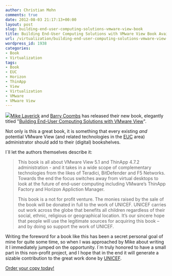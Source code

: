 ```yaml
---
author: Christian Mohn
comments: true
date: 2012-08-03 21:17:13+00:00
layout: post
slug: building-end-user-computing-solutions-vmware-view-book
title: Building End-User Computing Solutions with VMware View Book Available
url: /virtualization/building-end-user-computing-solutions-vmware-view-book/
wordpress_id: 1938
categories:
- Book
- Virtualization
tags:
- Book
- EUC
- Horizon
- ThinApp
- View
- Virtualization
- VMware
- VMware View
---
```


![](/img/product_thumbnail.php_.jpeg)[Mike Laverick](http://twitter.com/Mike_Laverick/) and [Barry Coombs](http://twitter.com/VirtualisedReal) has released their new book, elegantly titled "[Building End-User Computing Solutions with VMware View](http://www.lulu.com/shop/mike-laverick-and-barry-coombs/building-end-user-computing-solutions-with-vmware-view/ebook/product-20309411.html)".

Not only is this a great book, it is something that every existing _and_ potential VMware View (and related technologies in the [EUC](http://www.vmware.com/end-user-computing/euc-platform.html) area) administrator should add to their (digital) bookshelves.

I´ll let the authors themselves describe it:


<blockquote>This book is all about VMware View 5.1 and ThinApp 4.7.2 administration - and it takes in a wide scope of complementary technologies from the likes of Teradici, BitDefender and F5 Networks. Towards the end the focus switches away from virtual desktops to look at the future of end-user computing including VMware’s ThinApp Factory and Horizon Appliction Manager.

This book is a not for profit venture. The monies raised by the sale of the book will be donated in full to the work of UNICEF. UNICEF carries out work across the globe that benefits all children regardless of their social, ethnic, religious or geographical location. It’s our sincere hope that people will use the legitimate sources for acquiring this book – and by doing so support the work of UNICEF.</blockquote>


Writing the foreword for a book like this has been a secret personal goal of mine for quite some time, so when I was approached by Mike about writing it I immediately jumped on the opportunity. I´m truly honored to have a small part in this non-profit project, and I hope that in the end it will generate a sizable contribution to the great work done by [UNICEF](http://www.unicef.org/).

[Order your copy today!](http://www.lulu.com/shop/mike-laverick-and-barry-coombs/building-end-user-computing-solutions-with-vmware-view/ebook/product-20309411.html)
